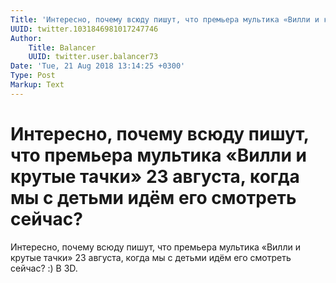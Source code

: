 ```yaml
---
Title: 'Интересно, почему всюду пишут, что премьера мультика «Вилли и крутые тачки» 23 августа, когда мы с детьми идём его смотреть сейчас?'
UUID: twitter.1031846981017247746
Author:
    Title: Balancer
    UUID: twitter.user.balancer73
Date: 'Tue, 21 Aug 2018 13:14:25 +0300'
Type: Post
Markup: Text
---
```


# Интересно, почему всюду пишут, что премьера мультика «Вилли и крутые тачки» 23 августа, когда мы с детьми идём его смотреть сейчас?

Интересно, почему всюду пишут, что премьера мультика «Вилли
и крутые тачки» 23 августа, когда мы с детьми идём его
смотреть сейчас? :) В 3D.